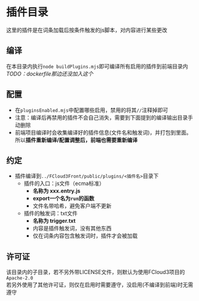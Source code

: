 # 插件目录
这里的插件是在词条加载后按条件触发的js脚本，对内容进行某些更改  

## 编译
在本目录内执行`node buildPlugins.mjs`即可编译所有启用的插件到前端目录内  
*TODO：dockerfile那边还没加入这个*

## 配置
- 在`pluginsEnabled.mjs`中配置哪些启用，禁用的将其`//`注释掉即可
- 注意：编译后再禁用的插件不会自己消失，需要到下面提到的编译输出目录手动删除
- 前端项目编译时会收集编译好的插件信息(文件名和触发词)，并打包到里面。所以**插件重新编译/配置调整后，前端也需要重新编译**

## 约定
- 插件编译到`../FCloud3Front/public/plugins/<插件名>`目录下
    - 插件的入口：js文件（ecma标准）
        - **名称为 xxx.entry.js**
        - **export一个名为`run`的函数**
        - 文件名带哈希，避免客户端不更新
    - 插件的触发词：txt文件
        - **名称为 trigger.txt**
        - 内容是插件触发词，没有其他东西
        - 仅在词条内容包含触发词时，插件才会被加载

## 许可证
该目录内的子目录，若不另外带LICENSE文件，则默认为使用FCloud3项目的`Apache-2.0`  
若另外使用了其他许可证，则仅在启用时需要遵守，没启用(不编译到前端)时无需遵守